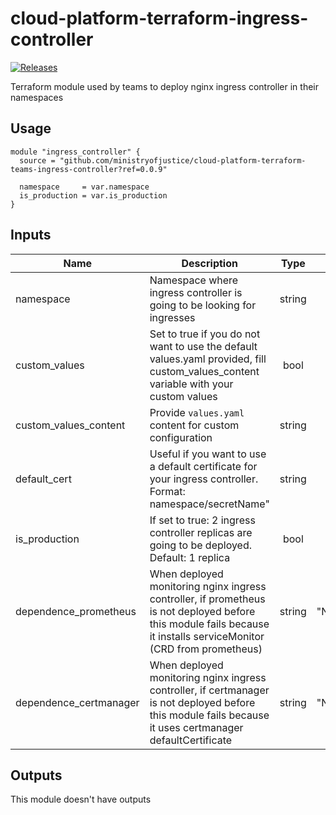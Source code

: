 # cloud-platform-terraform-ingress-controller

[![Releases](https://img.shields.io/github/release/ministryofjustice/cloud-platform-terraform-teams-ingress-controller/all.svg?style=flat-square)](https://github.com/ministryofjustice/cloud-platform-terraform-teams-ingress-controller/releases)

Terraform module used by teams to deploy nginx ingress controller in their namespaces

## Usage

```hcl
module "ingress_controller" {
  source = "github.com/ministryofjustice/cloud-platform-terraform-teams-ingress-controller?ref=0.0.9"

  namespace     = var.namespace
  is_production = var.is_production
}
```

## Inputs

| Name                   | Description                                                                        | Type   | Default | Required |
|------------------------|------------------------------------------------------------------------------------|:------:|:-------:|:--------:|
| namespace              | Namespace where ingress controller is going to be looking for ingresses            | string |    ""   |    yes   |
| custom_values          | Set to true if you do not want to use the default values.yaml provided, fill custom_values_content variable with your custom values  | bool |    ""   |    yes   |
| custom_values_content  | Provide `values.yaml` content for custom configuration                             | string |    ""   |    yes   |
| default_cert           | Useful if you want to use a default certificate for your ingress controller. Format: namespace/secretName"  | string |    ""   |    yes   |
| is_production          | If set to true: 2 ingress controller replicas are going to be deployed. Default: 1 replica | bool |  false   |  no   |
| dependence_prometheus  | When deployed monitoring nginx ingress controller, if prometheus is not deployed before this module fails because it installs serviceMonitor (CRD from prometheus) | string | "NOTHING"  |  no   |
| dependence_certmanager | When deployed monitoring nginx ingress controller, if certmanager is not deployed before this module fails because it uses certmanager defaultCertificate | string | "NOTHING"  |  no   |

## Outputs

This module doesn't have outputs
